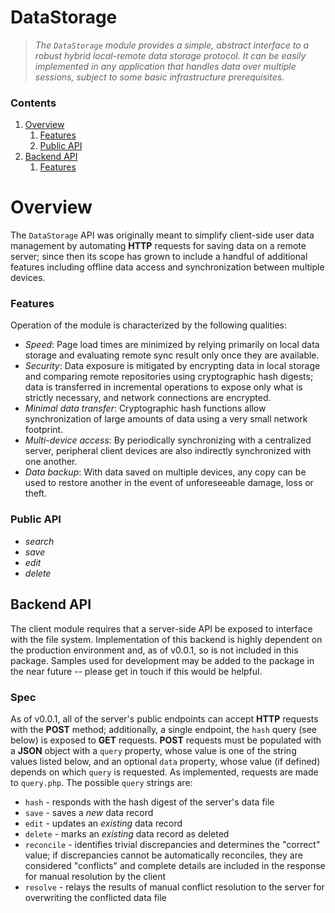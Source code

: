 # DataStorage

> *The `DataStorage` module provides a simple, abstract interface to a robust
> hybrid local-remote data storage protocol. It can be easily implemented in any
> application that handles data over multiple sessions, subject to some basic
> infrastructure prerequisites.*


[TOC]: ### "Contents"

### Contents
1. [Overview](#overview)
    1. [Features](#features)
    2. [Public API](#public-api)
2. [Backend API](#backend-api)
    1. [Features](#spec)


# Overview

The `DataStorage` API was originally meant to simplify client-side user data
management by automating **HTTP** requests for saving data on a remote server;
since then its scope has grown to include a handful of additional features
including offline data access and synchronization between multiple devices.


### Features

Operation of the module is characterized by the following
qualities:

* *Speed*: Page load times are minimized by relying primarily on local data
  storage and evaluating remote sync result only once they are available.
* *Security*: Data exposure is mitigated by encrypting data in local storage and
  comparing remote repositories using cryptographic hash digests; data is
  transferred in incremental operations to expose only what is strictly
  necessary, and network connections are encrypted.
* *Minimal data transfer*: Cryptographic hash functions allow synchronization of
  large amounts of data using a very small network footprint.
* *Multi-device access*: By periodically synchronizing with a centralized
  server, peripheral client devices are also indirectly synchronized with one
  another.
* *Data backup*: With data saved on multiple devices, any copy can be used to
  restore another in the event of unforeseeable damage, loss or theft.


### Public API

* *search*
* *save*
* *edit*
* *delete*


## Backend API

The client module requires that a server-side API be exposed to interface with
the file system. Implementation of this backend is highly dependent on the
production environment and, as of v0.0.1, so is not included in this package.
Samples used for development may be added to the package in the near future --
please get in touch if this would be helpful.


### Spec

As of v0.0.1, all of the server's public endpoints can accept **HTTP** requests
with the **POST** method; additionally, a single endpoint, the `hash` query (see
below) is exposed to **GET** requests. **POST** requests must be populated with
a **JSON** object with a `query` property, whose value is one of the string
values listed below, and an optional `data` property, whose value (if defined)
depends on which `query` is requested. As implemented, requests are made to
`query.php`. The possible `query` strings are:

* `hash` - responds with the hash digest of the server's data file
* `save` - saves a *new* data record
* `edit` - updates an *existing* data record
* `delete` - marks an *existing* data record as deleted
* `reconcile` - identifies trivial discrepancies and determines the "correct"
    value; if discrepancies cannot be automatically reconciles, they are
    considered "conflicts" and complete details are included in the response for
    manual resolution by the client
* `resolve` - relays the results of manual conflict resolution to the server for
    overwriting the conflicted data file

